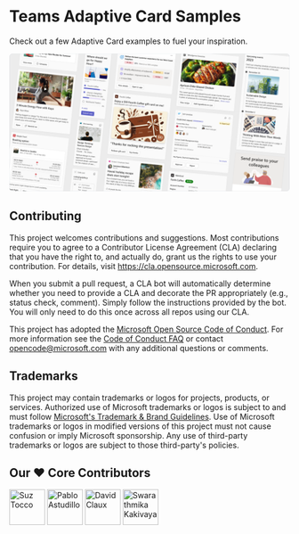 # Teams Adaptive Card Samples

Check out a few Adaptive Card examples to fuel your inspiration.

![card samples](assets/card_samples.png "Example of Adaptive Cards")

## Contributing

This project welcomes contributions and suggestions.  Most contributions require you to agree to a
Contributor License Agreement (CLA) declaring that you have the right to, and actually do, grant us
the rights to use your contribution. For details, visit <https://cla.opensource.microsoft.com>.

When you submit a pull request, a CLA bot will automatically determine whether you need to provide
a CLA and decorate the PR appropriately (e.g., status check, comment). Simply follow the instructions
provided by the bot. You will only need to do this once across all repos using our CLA.

This project has adopted the [Microsoft Open Source Code of Conduct](https://opensource.microsoft.com/codeofconduct/).
For more information see the [Code of Conduct FAQ](https://opensource.microsoft.com/codeofconduct/faq/) or
contact [opencode@microsoft.com](mailto:opencode@microsoft.com) with any additional questions or comments.

## Trademarks

This project may contain trademarks or logos for projects, products, or services. Authorized use of Microsoft
trademarks or logos is subject to and must follow
[Microsoft's Trademark & Brand Guidelines](https://www.microsoft.com/en-us/legal/intellectualproperty/trademarks/usage/general).
Use of Microsoft trademarks or logos in modified versions of this project must not cause confusion or imply Microsoft sponsorship.
Any use of third-party trademarks or logos are subject to those third-party's policies.

## Our ❤️ Core Contributors

<a href="https://github.com/SuzanneTocco"><img src="https://wsrv.nl/?url=https://avatars.githubusercontent.com/u/149005128?v=4&w=62&h=62&fit=cover&mask=circle" title="Suz Tocco" width="64" height="64"></a>
<a href="https://github.com/pabloas-ms"><img src="https://wsrv.nl/?url=https://avatars.githubusercontent.com/u/160079710?v=4&w=62&h=62&fit=cover&mask=circle" title="Pablo Astudillo" width="64" height="64"></a>
<a href="https://github.com/dclaux"><img src="https://wsrv.nl/?url=https://avatars.githubusercontent.com/u/1334689?v=4&w=62&h=62&fit=cover&mask=circle" title="David Claux" width="64" height="64"></a>
<a href="https://github.com/swarathmika"><img src="https://wsrv.nl/?url=https://avatars.githubusercontent.com/u/25066916?v=4&w=62&h=62&fit=cover&mask=circle" title="Swarathmika Kakivaya" width="64" height="64"></a>
